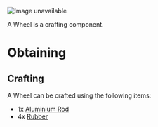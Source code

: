 ![Image unavailable](https://i.imgur.com/j5TXj7a.png)

A Wheel is a crafting component.

# Obtaining

## Crafting

A Wheel can be crafted using the following items:

* 1x [Aluminium Rod](Aluminium-Rod)
* 4x [Rubber](Rubber)
